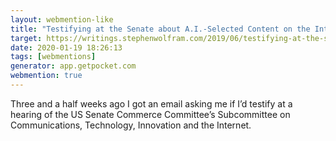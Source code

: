 ```yaml
---
layout: webmention-like
title: "Testifying at the Senate about A.I.‑Selected Content on the Internet—Stephen Wolfram Writings"
target: https://writings.stephenwolfram.com/2019/06/testifying-at-the-senate-about-a-i-selected-content-on-the-internet/
date: 2020-01-19 18:26:13
tags: [webmentions]
generator: app.getpocket.com
webmention: true
---
```



Three and a half weeks ago I got an email asking me if I’d testify at a hearing of the US Senate Commerce Committee’s Subcommittee on Communications, Technology, Innovation and the Internet.




